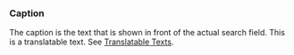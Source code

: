 ### Caption

The caption is the text that is shown in front of the actual search field. This is a translatable text. See [Translatable Texts](Translatable+Texts).
